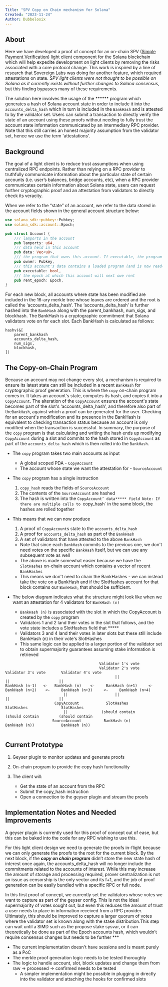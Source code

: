 ```yaml
---
Title: "SPV Copy on Chain mechanism for Solana"
Created: "2023-11-24"
Author: Dubbelosix
---
```


## About

Here we have developed a proof of concept for an on-chain SPV ([Simple Payment Verification](https://docs.solana.com/proposals/simple-payment-and-state-verification)) light client component for the Solana blockchain which will help expedite development on light clients by removing the risks associated with a core protocol change. This work is inspired by a line of research that Sovereign Labs was doing for another feature, which required attestations on state. _SPV light clients were not thought to be possible on Solana as it currently exists without further changes to Solana consensus_, but this finding bypasses many of these requirements.

The solution here involves the usage of the ****** program which generates a hash of Solana account state in order to include it into the `accounts_delta_hash` which in turn is included in the 
`BankHash` and is attested to by the validator set. Users can submit a transaction to directly verify the state of an account using these proofs without needing to fully trust the account state information communicated by an intermediary RPC provider. Note that this still carries an honest majority assumption from the validator set, hence we use the term 'attestations'.

## Background

The goal of a light client is to reduce trust assumptions when using centralized RPC endpoints. Rather than relying on a RPC provider to truthfully communicate information about the particular state of certain accounts (i.e. user’s balances, bridge accounts, etc), when a RPC provider communicates certain information about Solana state, users can request further cryptographic proof and an attestation from validators to directly check its veracity.

When we refer to the “state” of an account, we refer to the data stored in the account fields shown in the general account structure below:

```rust
use solana_sdk::pubkey::Pubkey;
use solana_sdk::account::Epoch;

pub struct Account {
    /// lamports in the account
    pub lamports: u64,
    /// data held in this account
    pub data: Vec<u8>,
    /// the program that owns this account. If executable, the program that loads this account.
    pub owner: Pubkey,
    /// this account's data contains a loaded program (and is now read-only)
    pub executable: bool,
    /// the epoch at which this account will next owe rent
    pub rent_epoch: Epoch,
}
```

For each new block, all accounts where state has been modified are included in the 16-ary merkle tree whose leaves are ordered and the root is called the ‘accounts_delta_hash’. The  ‘accounts_delta_hash’ is further hashed into the `BankHash` along with the parent_bankhash, num_sigs, and blockhash. The BankHash is a cryptographic commitment that Solana validators vote on for each slot. Each BankHash is calculated as follows:
```
hashv(&[
    parent_bankhash
    accounts_delta_hash,
    num_sigs,
    blockhash,
])
```

## The Copy-on-Chain Program

Because an account may not change every slot, a mechanism is required to ensure its latest state can still be included in a recent `BankHash` for cryptographic proof generation. This is where the `copy` on-chain program comes in. It takes an account's state, computes its hash, and copies it into a `CopyAccount`. The alteration of the `CopyAccount` ensures the account's state becomes part of the slot's ‘accounts_delta_hash’, and therefore also part of the`BankHash`, against which a proof can be generated for the user. Checking for an account's modification and its presence in the BankHash is equivalent to checking transaction status because an account is only modified when the transaction is successful. In summary, the purpose of the `copy` program is that calculating and writing the hash ends up modifying `CopyAccount` during a slot and commits to the hash stored in `CopyAccount` as part of the `accounts_delta_hash` which is then rolled into the `BankHash`.

* The `copy` program takes two main accounts as input
  * A global scoped PDA - `CopyAccount`
  * The account whose state we want the attestation for - `SourceAccount`

* The `copy` program has a single instruction
  1) `copy_hash` reads the fields of `SourceAccount`
  2) The contents of the `SourceAccount` are hashed
  3)  The hash is written into the `CopyAccount’ data***** field
  Note: If there are multiple calls to `copy_hash` in the same block, the hashes are rolled together

* This means that we can now produce 
  1) A proof of `CopyAccount`s state to the `accounts_delta_hash`
  2) A proof for `accounts_delta_hash` as part of the `BankHash`
  3) A set of validators that have attested to the above `BankHash`
    * Note that since each `BankHash` commits to the previous one, we don't need votes on the specific `BankHash` itself, but we can use any subsequent vote as well
    * The above is made somewhat easier because we have the `SlotHashes` on-chain account which contains a vector of recent `BankHashes`
    * This means we don't need to chain the BankHashes - we can instead take the vote on a BankHash and if the SlotHashes account for that block contains our `BankHash`, that should be sufficient.

* The below diagram indicates what the structure might look like when we want an attestation for 4 validators for `BankHash (n)`
  - `BankHash (n)` is associated with the slot in which the CopyAccount is created by the `copy` program
  - Validators 1 and 2 land their votes in the slot that follows, and the vote state includes a SlotHashes field that *****
  - Validators 3 and 4 land their votes in later slots but these still include BankHash (n) in their vote's SlotHashes
  - This same logic can be applied to a larger portion of the validator set to obtain supermajority guarantees assuming stake information is retrieved
```
                                          Validator 1's vote
                                          Validator 2's vote        Validator 3's vote       Validator 4's vote
                                                 ||                         ||                      ||
BankHash (n-1)   <-   BankHash (n)    <-     BankHash (n+1)     <-     BankHash (n+2)    <-     BankHash (n+3)     <-     BankHash (n+4)
                          ||                     ||                         ||                      ||
                      CopyAccount            SlotHashes                 SlotHashes               SlotHashes              
                          ||               (should contain            (should contain         (should contain
                     SourceAccount          BankHash (n)               BankHash (n))            BankHash (n))
                        
```

## Current Prototype

1. Geyser plugin to monitor updates and generate proofs

2. On-chain program to provide the copy hash functionality

3. The client will:
   * Get the state of an account from the RPC
   * Submit the copy_hash instruction
   * Open a connection to the geyser plugin and stream the proofs

## Implementation Notes and Needed Improvements

A geyser plugin is currently used for this proof of concept out of ease, but this can be baked into the code for any RPC wishing to use this.

For this light client design we need to generate the proofs in-flight because we can only generate the proofs to the root for the current block. By the next block, if the ***copy on chain program*** didn’t store the new state hash of interest once again, the accounts_delta_hash will no longer include the commitments related to the accounts of interest. While this may increase the amount of storage and processing required, prover centralization is not an issue as censorship is the only vector and its f+1, and the job of proof generation can be easily bundled with a specific RPC or full node.

In this first proof of concept, we currently set the validators whose votes we want to capture as part of the geyser config. This is not the ideal supermajority of votes sought out, but even this reduces the amount of trust a user needs to place in information received from a RPC provider. Ultimately, this should be improved to capture a larger quorum of votes where the validator set is known along with the stake distribution.This step can wait until a SIMD such as the propose stake sysvar, or it can theoretically be done as part of the Epoch accounts hash, which wouldn’t require consensus changes but needs to be further ***

* The current implementation doesn't have sessions and is meant purely as a PoC
* The merkle proof generation logic needs to be tested thoroughly
* The logic to handle account, slot, block updates and change them from raw -> processed -> confirmed needs to be tested
  * A simpler implementation might be possible in plugging in directly into the validator and attaching the hooks for confirmed slots
